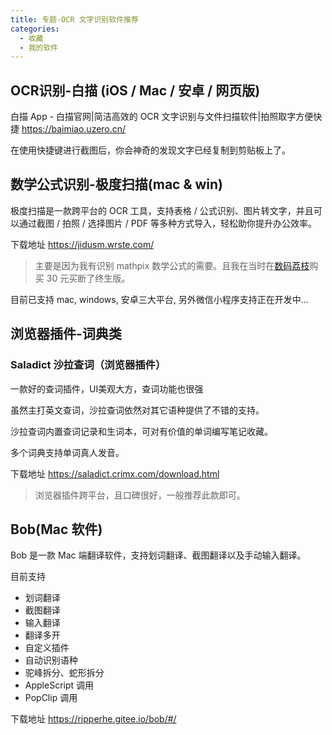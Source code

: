 ```yaml
---
title: 专题-OCR 文字识别软件推荐
categories:
  - 收藏
  - 我的软件
---
```


## OCR识别-白描 (iOS / Mac / 安卓 / 网页版)

白描 App - 白描官网|简洁高效的 OCR 文字识别与文件扫描软件|拍照取字方便快捷
<https://baimiao.uzero.cn/>

在使用快捷键进行截图后，你会神奇的发现文字已经复制到剪贴板上了。

## 数学公式识别-极度扫描(mac & win)

极度扫描是一款跨平台的 OCR 工具，支持表格 / 公式识别、图片转文字，并且可以通过截图 / 拍照 / 选择图片 / PDF 等多种方式导入，轻松助你提升办公效率。

下载地址
<https://jidusm.wrste.com/>

> 主要是因为我有识别 mathpix 数学公式的需要。且我在当时在[数码荔枝](https://store.lizhi.io/)购买 30 元买断了终生版。

目前已支持 mac, windows, 安卓三大平台, 另外微信小程序支持正在开发中...

## 浏览器插件-词典类

### Saladict 沙拉查词（浏览器插件）

一款好的查词插件，UI美观大方，查词功能也很强

虽然主打英文查词，沙拉查词依然对其它语种提供了不错的支持。

沙拉查词内置查词记录和生词本，可对有价值的单词编写笔记收藏。

多个词典支持单词真人发音。

下载地址
 <https://saladict.crimx.com/download.html>

> 浏览器插件跨平台，且口碑很好，一般推荐此款即可。

## Bob(Mac 软件)

Bob 是一款 Mac 端翻译软件，支持划词翻译、截图翻译以及手动输入翻译。

目前支持

* 划词翻译
* 截图翻译
* 输入翻译
* 翻译多开
* 自定义插件
* 自动识别语种
* 驼峰拆分、蛇形拆分
* AppleScript 调用
* PopClip 调用

下载地址
<https://ripperhe.gitee.io/bob/#/>
